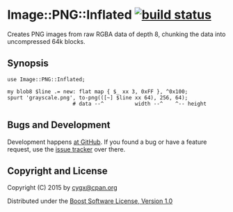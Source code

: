 # Image::PNG::Inflated [![build status][TRAVISIMG]][TRAVIS]

Creates PNG images from raw RGBA data of depth 8, chunking the data into
uncompressed 64k blocks.


## Synopsis

```
use Image::PNG::Inflated;

my blob8 $line .= new: flat map { $_ xx 3, 0xFF }, ^0x100;
spurt 'grayscale.png', to-png(([~] $line xx 64), 256, 64);
                     # data --^          width --^    ^-- height
```


## Bugs and Development

Development happens [at GitHub][SOURCE]. If you found a bug or have a feature
request, use the [issue tracker][ISSUES] over there.


## Copyright and License

Copyright (C) 2015 by <cygx@cpan.org>

Distributed under the [Boost Software License, Version 1.0][LICENSE]


[TRAVIS]:       https://travis-ci.org/cygx/p6-image-png-inflated
[TRAVISIMG]:    https://travis-ci.org/cygx/p6-image-png-inflated.svg?branch=master
[SOURCE]:       https://github.com/cygx/p6-image-png-inflated
[ISSUES]:       https://github.com/cygx/p6-image-png-inflated/issues
[LICENSE]:      http://www.boost.org/LICENSE_1_0.txt
